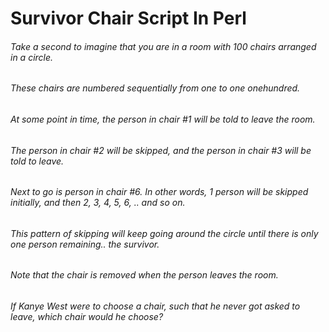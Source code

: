# Survivor Chair Script In Perl

###### Take a second to imagine that you are in a room with 100 chairs arranged in a circle.
###### These chairs are numbered sequentially from one to one onehundred.
###### At some point in time, the person in chair #1 will be told to leave the room.
###### The person in chair #2 will be skipped, and the person in chair #3 will be told to leave.
###### Next to go is person in chair #6. In other words, 1 person will be skipped initially, and then 2, 3, 4, 5, 6, .. and so on.

###### This pattern of skipping will keep going around the circle until there is only one person remaining.. the survivor.
###### Note that the chair is removed when the person leaves the room.
###### If Kanye West were to choose a chair, such that he never got asked to leave, which chair would he choose?
